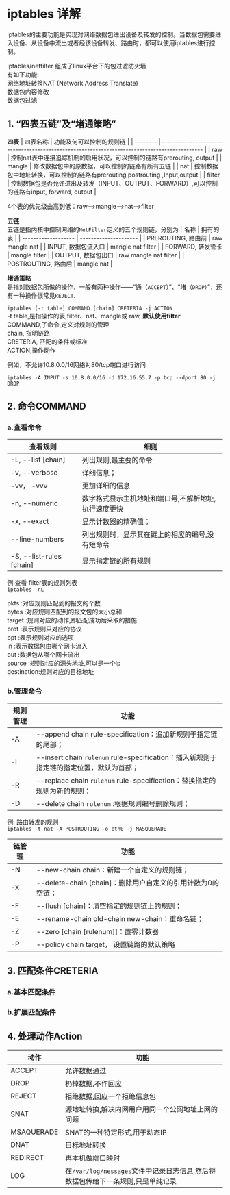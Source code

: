 # iptables 详解

iptables的主要功能是实现对网络数据包进出设备及转发的控制。当数据包需要进入设备、从设备中流出或者经该设备转发、路由时，都可以使用iptables进行控制。

iptables/netfilter 组成了linux平台下的包过滤防火墙  
有如下功能:  
网络地址转换NAT (Network Address Translate)  
数据包内容修改  
数据包过滤  


## 1. “四表五链”及“堵通策略”

**四表**
| 四表名称 | 功能及何可以控制的规则链                                                                      |
| -------- | --------------------------------------------------------------------------------------------- |
| raw      | 控制nat表中连接追踪机制的启用状况，可以控制的链路有prerouting, output                         |
| mangle   | 修改数据包中的原数据，可以控制的链路有所有五链                                                |
| nat      | 控制数据包中地址转换，可以控制的链路有prerouting,postrouting  ,Input,output                   |
| filter   | 控制数据包是否允许进出及转发（INPUT、OUTPUT、FORWARD）,可以控制的链路有input, forward, output |

4个表的优先级由高到低：raw-->mangle-->nat-->filter


**五链**  
五链是指内核中控制网络的`NetFilter`定义的五个规则链，分别为
| 名称                | 拥有的表              |
| ------------------- | --------------------- |
| PREROUTING, 路由前  | raw mangle nat        |
| INPUT, 数据包流入口 | mangle nat filter     |
| FORWARD, 转发管卡   | mangle filter         |
| OUTPUT, 数据包出口  | raw mangle nat filter |
| POSTROUTING, 路由后 | mangle nat            |

**堵通策略**  
是指对数据包所做的操作，一般有两种操作——“通（`ACCEPT`）”、“堵（`DROP`）”，还有一种操作很常见`REJECT`.

`iptables [-t table] COMMAND [chain] CRETERIA -j ACTION`  
-t table,是指操作的表,filter、nat、mangle或  raw, **默认使用filter**  
COMMAND,子命令,定义对规则的管理  
chain, 指明链路  
CRETERIA, 匹配的条件或标准  
ACTION,操作动作  

例如，不允许10.8.0.0/16网络对80/tcp端口进行访问

`iptables -A INPUT -s 10.8.0.0/16 -d 172.16.55.7 -p tcp --dport 80 -j DROP`

## 2. 命令COMMAND 

### a.查看命令  

| 查看规则                 | 细则                                                 |
| ------------------------ | ---------------------------------------------------- |
| -L, --list [chain]       | 列出规则,最主要的命令                                |
| -v, --verbose            | 详细信息；                                           |
| -vv， -vvv               | 更加详细的信息                                       |
| -n, --numeric            | 数字格式显示主机地址和端口号,不解析地址,执行速度更快 |
| -x, --exact              | 显示计数器的精确值；                                 |
| --line-numbers           | 列出规则时，显示其在链上的相应的编号,没有短命令      |
| -S, --list-rules [chain] | 显示指定链的所有规则                                 |

例:查看 filter表的规则列表  
`iptables -nL`

pkts    :对应规则匹配到的报文的个数  
bytes   :对应规则匹配到的报文包的大小总和  
target  :规则对应的动作,即匹配成功后采取的措施  
prot    :表示规则只对应的协议  
opt     :表示规则对应的选项  
in      :表示数据包由哪个网卡流入  
out     :数据包从哪个网卡流出  
source  :规则对应的源头地址,可以是一个ip  
destination:规则对应的目标地址  

### b.管理命令

| 规则管理 | 功能                                                                                    |
| -------- | --------------------------------------------------------------------------------------- |
| -A       | --append chain rule-specification：追加新规则于指定链的尾部；                           |
| -I       | --insert chain `rulenum` rule-specification：插入新规则于指定链的指定位置，默认为首部； |
| -R       | --replace chain `rulenum` rule-specification：替换指定的规则为新的规则；                |
| -D       | --delete chain `rulenum` :根据规则编号删除规则；                                        |

例: 路由转发的规则  
`iptables -t nat -A POSTROUTING -o eth0 -j MASQUERADE`  


| 链管理 | 功能                                                        |
| ------ | ----------------------------------------------------------- |
| -N     | --new-chain chain：新建一个自定义的规则链；                 |
| -X     | --delete-chain [chain]：删除用户自定义的引用计数为0的空链； |
| -F     | --flush [chain]：清空指定的规则链上的规则；                 |
| -E     | --rename-chain old-chain new-chain：重命名链；              |
| -Z     | --zero [chain [rulenum]]：置零计数器                        |
| -P     | --policy chain target， 设置链路的默认策略                  |


## 3. 匹配条件CRETERIA

### a.基本匹配条件

### b.扩展匹配条件


## 4. 处理动作Action

| 动作       | 功能                                                                            |
| ---------- | ------------------------------------------------------------------------------- |
| ACCEPT     | 允许数据通过                                                                    |
| DROP       | 扔掉数据,不作回应                                                               |
| REJECT     | 拒绝数据,回应一个拒绝信息包                                                     |
| SNAT       | 源地址转换,解决内网用户用同一个公网地址上网的问题                               |
| MSAQUERADE | SNAT的一种特定形式,用于动态IP                                                   |
| DNAT       | 目标地址转换                                                                    |
| REDIRECT   | 再本机做端口映射                                                                |
| LOG        | 在`/var/log/nessages`文件中记录日志信息,然后将数据包传给下一条规则,只是单纯记录 |